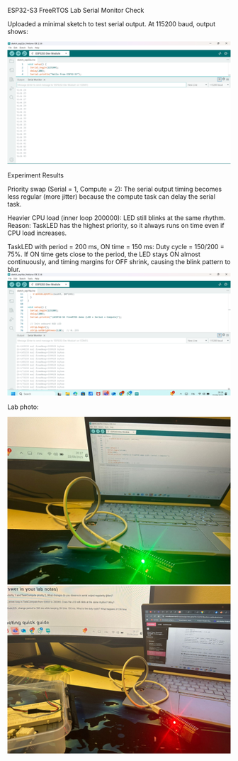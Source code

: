 ESP32-S3 FreeRTOS Lab
Serial Monitor Check

Uploaded a minimal sketch to test serial output.
At 115200 baud, output shows:


![image](https://github.com/jahossain/Exercise-L3/blob/main/Screenshot%202025-09-22%20202407.png)




Experiment Results

Priority swap (Serial = 1, Compute = 2):
The serial output timing becomes less regular (more jitter) because the compute task can delay the serial task.

Heavier CPU load (inner loop 200000):
LED still blinks at the same rhythm. Reason: TaskLED has the highest priority, so it always runs on time even if CPU load increases.

TaskLED with period = 200 ms, ON time = 150 ms:
Duty cycle = 150/200 = 75%.
If ON time gets close to the period, the LED stays ON almost continuously, and timing margins for OFF shrink, causing the blink pattern to blur.
![image](https://github.com/jahossain/Exercise-L3/blob/main/Screenshot%202025-09-22%20201805.png)


Lab photo:

![image](https://github.com/jahossain/Exercise-L3/blob/main/WhatsApp%20Image%202025-09-22%20at%2020.36.15_d8a957bc.jpg)
![image](https://github.com/jahossain/Exercise-L3/blob/main/WhatsApp%20Image%202025-09-22%20at%2020.36.18_dfa4e30e.jpg)
